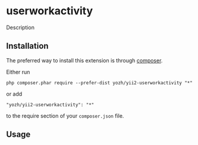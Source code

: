 userworkactivity
========
Description

Installation
------------

The preferred way to install this extension is through [composer](http://getcomposer.org/download/).

Either run

```
php composer.phar require --prefer-dist yozh/yii2-userworkactivity "*"
```

or add

```
"yozh/yii2-userworkactivity": "*"
```

to the require section of your `composer.json` file.


Usage
-----